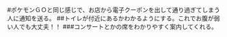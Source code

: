 #ポケモンＧＯと同じ感じで、お店から電子クーポンを出して通り過ぎてしまう人に通知を送る。
##トイレが付近にあるかわかるようにする。これでお腹が弱い人でも大丈夫！！
###コンサートとかの席をわかりやすく案内してくれる。
